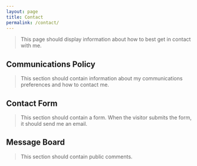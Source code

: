 ```yaml
---
layout: page
title: Contact
permalink: /contact/
---
```


> This page should display information about how to best get in contact with me.

## Communications Policy

> This section should contain information about my communications preferences and how to contact me.

## Contact Form

> This section should contain a form. When the visitor submits the form, it should send me an email.

## Message Board

> This section should contain public comments.
